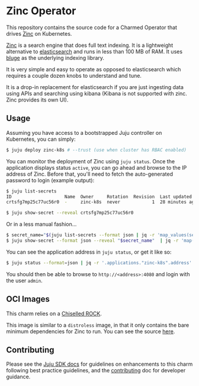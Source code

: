 # Zinc Operator

This repository contains the source code for a Charmed Operator that drives [Zinc] on Kubernetes.

[Zinc] is a search engine that does full text indexing. It is a lightweight alternative to
[elasticsearch] and runs in less than 100 MB of RAM. It uses [bluge] as the underlying indexing
library.

It is very simple and easy to operate as opposed to elasticsearch which requires a couple dozen
knobs to understand and tune.

It is a drop-in replacement for elasticsearch if you are just ingesting data using APIs and
searching using kibana (Kibana is not supported with zinc. Zinc provides its own UI).

## Usage

Assuming you have access to a bootstrapped Juju controller on Kubernetes, you can simply:

```bash
$ juju deploy zinc-k8s # --trust (use when cluster has RBAC enabled)
```

You can monitor the deployment of Zinc using `juju status`. Once the application displays status
`active`, you can go ahead and browse to the IP address of Zinc. Before that, you'll need to fetch
the auto-generated password to login (example output):

```bash
$ juju list-secrets
ID                    Name  Owner     Rotation  Revision  Last updated
crtsfg7mp25c77uc56r0  -     zinc-k8s  never            1  28 minutes ago

$ juju show-secret --reveal crtsfg7mp25c77uc56r0
```

Or in a less manual fashion...

```bash
$ secret_name="$(juju list-secrets --format json | jq -r 'map_values(select(.owner=="zinc-k8s")) | keys[0]')"
$ juju show-secret --format json --reveal "$secret_name"  | jq -r 'map(.content.Data.password) | .[0]'
```

You can see the application address in `juju status`, or get it like so:

```bash
$ juju status --format=json | jq -r '.applications."zinc-k8s".address'
```

You should then be able to browse to `http://<address>:4080` and login with the user `admin`.

## OCI Images

This charm relies on a [Chiselled ROCK](https://ubuntu.com/blog/combining-distroless-and-ubuntu-chiselled-containers).

This image is similar to a `distroless` image, in that it only contains the bare minimum
dependencies for Zinc to run. You can see the source [here](./rockcraft.yaml).

## Contributing

Please see the [Juju SDK docs](https://juju.is/docs/sdk) for guidelines
on enhancements to this charm following best practice guidelines, and the
[contributing] doc for developer guidance.

[zinc]: https://github.com/prabhatsharma/zinc
[bluge]: https://github.com/blugelabs/bluge
[elasticsearch]: https://www.elastic.co/
[zinc image]: https://gallery.ecr.aws/m5j1b6u0/zinc
[contributing]: https://github.com/jnsgruk/zinc-k8s-operator/blob/main/CONTRIBUTING.md
